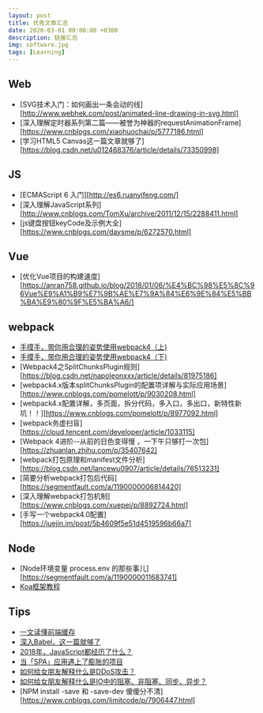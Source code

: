 ```yaml
---
layout: post
title: 优秀文章汇总
date: 2020-03-01 00:00:00 +0300
description: 链接汇总
img: software.jpg
tags: [Learning]
---
```


## Web
* [SVG技术入门：如何画出一条会动的线][http://www.webhek.com/post/animated-line-drawing-in-svg.html]
* [深入理解定时器系列第二篇——被誉为神器的requestAnimationFrame][https://www.cnblogs.com/xiaohuochai/p/5777186.html]
* [学习HTML5 Canvas这一篇文章就够了][https://blog.csdn.net/u012468376/article/details/73350998]

## JS
* [ECMAScript 6 入门][http://es6.ruanyifeng.com/]
* [深入理解JavaScript系列][http://www.cnblogs.com/TomXu/archive/2011/12/15/2288411.html]
* [js键盘按钮keyCode及示例大全][https://www.cnblogs.com/daysme/p/6272570.html]

## Vue
* [优化Vue项目的构建速度][https://anran758.github.io/blog/2018/01/06/%E4%BC%98%E5%8C%96Vue%E9%A1%B9%E7%9B%AE%E7%9A%84%E6%9E%84%E5%BB%BA%E9%80%9F%E5%BA%A6/]

## webpack
* [手摸手，带你用合理的姿势使用webpack4（上)][url8]
* [手摸手，带你用合理的姿势使用webpack4（下)][url9]
* [Webpack4之SplitChunksPlugin规则][https://blog.csdn.net/napoleonxxx/article/details/81975186]
* [webpack4.x版本splitChunksPlugin的配置项详解与实际应用场景][https://www.cnblogs.com/pomelott/p/9030208.html]
* [webpack4.x配置详解，多页面，拆分代码，多入口，多出口，新特性新坑！！][https://www.cnblogs.com/pomelott/p/8977092.html]
* [webpack务虚扫盲][https://cloud.tencent.com/developer/article/1033115]
* [Webpack 4进阶--从前的日色变得慢 ，一下午只够打一次包][https://zhuanlan.zhihu.com/p/35407642]
* [webpack打包原理和manifest文件分析][https://blog.csdn.net/lancewu0907/article/details/76513231]
* [简要分析webpack打包后代码][https://segmentfault.com/a/1190000006814420]
* [深入理解webpack打包机制][https://www.cnblogs.com/xuepei/p/8892724.html]
* [手写一个webpack4.0配置][https://juejin.im/post/5b4609f5e51d4519596b66a7]

## Node
* [Node环境变量 process.env 的那些事儿][https://segmentfault.com/a/1190000011683741]
* [Koa框架教程][url4]

## Tips
* [一文读懂前端缓存][url0]
* [深入Babel，这一篇就够了][url1]
* [2018年，JavaScript都经历了什么？][url2]
* [当「SPA」应用遇上了膨胀的项目][url5]
* [如何给女朋友解释什么是DDoS攻击？][url6]
* [如何给女朋友解释什么是IO中的阻塞、非阻塞、同步、异步？][url7]
* [NPM install -save 和 -save-dev 傻傻分不清][https://www.cnblogs.com/limitcode/p/7906447.html]

[url0]: https://juejin.im/post/5c22ee806fb9a049fb43b2c5
[url1]: https://juejin.im/post/5c21b584e51d4548ac6f6c99
[url2]: https://blog.fundebug.com/2018/12/25/what-happens-in-2018-for-javascript/
[url4]: http://www.ruanyifeng.com/blog/2017/08/koa.html
[url5]: https://juejin.im/post/5c18b5f15188252dcb31072a#comment
[url6]: https://juejin.im/post/5c03fb706fb9a049cd53f1a4
[url7]: https://juejin.im/post/5b94e2995188255c5c45d0ec
[url8]: https://juejin.im/post/5b56909a518825195f499806
[url9]: https://juejin.im/post/5b5d6d6f6fb9a04fea58aabc